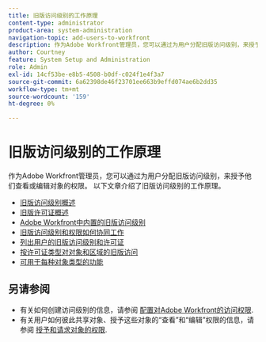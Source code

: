```yaml
---
title: 旧版访问级别的工作原理
content-type: administrator
product-area: system-administration
navigation-topic: add-users-to-workfront
description: 作为Adobe Workfront管理员，您可以通过为用户分配旧版访问级别，来授予他们查看或编辑对象的权限。 以下文章介绍了旧版访问级别的工作原理。
author: Courtney
feature: System Setup and Administration
role: Admin
exl-id: 14cf53be-e8b5-4508-b0df-c024f1e4f3a7
source-git-commit: 6a62398de46f23701ee663b9effd074ae6b2dd35
workflow-type: tm+mt
source-wordcount: '159'
ht-degree: 0%

---
```


# 旧版访问级别的工作原理

作为Adobe Workfront管理员，您可以通过为用户分配旧版访问级别，来授予他们查看或编辑对象的权限。 以下文章介绍了旧版访问级别的工作原理。

* [旧版访问级别概述](../../../administration-and-setup/add-users/access-levels-and-object-permissions/access-levels-overview.md)
* [旧版许可证概述](/help/quicksilver/administration-and-setup/add-users/access-levels-and-object-permissions/wf-licenses.md)
* [Adobe Workfront中内置的旧版访问级别](../../../administration-and-setup/add-users/access-levels-and-object-permissions/default-access-levels-in-workfront.md)
* [旧版访问级别和权限如何协同工作](../../../administration-and-setup/add-users/access-levels-and-object-permissions/how-access-levels-permissions-work-together.md)
* [列出用户的旧版访问级别和许可证](../../../administration-and-setup/add-users/access-levels-and-object-permissions/list-access-levels-and-licenses-for-your-users.md)
* [按许可证类型对对象和区域的旧版访问](../../../administration-and-setup/add-users/access-levels-and-object-permissions/access-to-objects-and-areas-by-license-type.md)
* [可用于每种对象类型的功能](../../../administration-and-setup/add-users/access-levels-and-object-permissions/functionality-available-for-each-object-type.md)

## 另请参阅

* 有关如何创建访问级别的信息，请参阅 [配置对Adobe Workfront的访问权限](../../../administration-and-setup/add-users/configure-and-grant-access/configure-access.md).
* 有关用户如何彼此共享对象、授予这些对象的“查看”和“编辑”权限的信息，请参阅 [授予和请求对象的权限](../../../workfront-basics/grant-and-request-access-to-objects/grant-and-request-access-to-objects.md).
